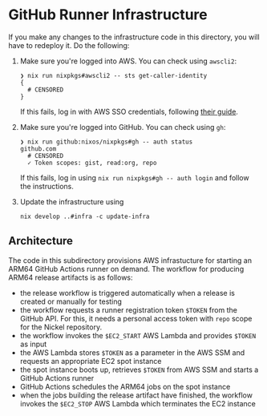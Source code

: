 # GitHub Runner Infrastructure

If you make any changes to the infrastructure code in this directory, you will
have to redeploy it. Do the following:

1. Make sure you're logged into AWS. You can check using `awscli2`:

   ```console
   ❯ nix run nixpkgs#awscli2 -- sts get-caller-identity
   {
     # CENSORED
   }
   ```

   If this fails, log in with AWS SSO credentials, following [their guide][aws-sso-guide].

2. Make sure you're logged into GitHub. You can check using `gh`:

   ```console
   ❯ nix run github:nixos/nixpkgs#gh -- auth status
   github.com
     # CENSORED
     ✓ Token scopes: gist, read:org, repo
   ```

   If this fails, log in using `nix run nixpkgs#gh -- auth login` and follow
   the instructions.

3. Update the infrastructure using

   ```console
   nix develop ..#infra -c update-infra
   ```

## Architecture

The code in this subdirectory provisions AWS infrastucture for starting an
ARM64 GitHub Actions runner on demand. The workflow for producing ARM64 release
artifacts is as follows:

- the release workflow is triggered automatically when a release is created or
  manually for testing
- the workflow requests a runner registration token `$TOKEN` from the GitHub
  API. For this, it needs a personal access token with `repo` scope for the Nickel
  repository.
- the workflow invokes the `$EC2_START` AWS Lambda and provides `$TOKEN` as
  input
- the AWS Lambda stores `$TOKEN` as a parameter in the AWS SSM and requests an
  appropriate EC2 spot instance
- the spot instance boots up, retrieves `$TOKEN` from AWS SSM and starts a
  GitHub Actions runner
- GitHub Actions schedules the ARM64 jobs on the spot instance
- when the jobs building the release artifact have finished, the workflow
  invokes the `$EC2_STOP` AWS Lambda which terminates the EC2 instance

[aws-sso-guide]: https://docs.aws.amazon.com/cli/latest/userguide/sso-configure-profile-token.html
